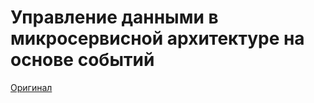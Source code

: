 # Управление данными в микросервисной архитектуре на основе событий

[Оригинал](https://www.nginx.com/blog/deploying-microservices/)